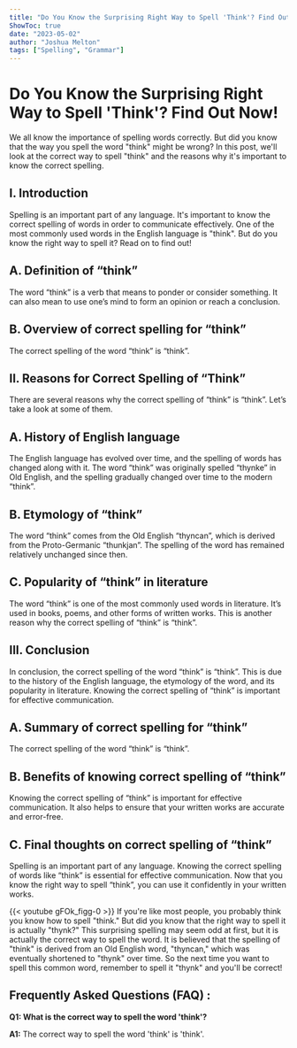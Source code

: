 ```yaml
---
title: "Do You Know the Surprising Right Way to Spell 'Think'? Find Out Now!"
ShowToc: true 
date: "2023-05-02"
author: "Joshua Melton" 
tags: ["Spelling", "Grammar"]
---
```

# Do You Know the Surprising Right Way to Spell 'Think'? Find Out Now!

We all know the importance of spelling words correctly. But did you know that the way you spell the word "think" might be wrong? In this post, we'll look at the correct way to spell "think" and the reasons why it's important to know the correct spelling.

## I. Introduction

Spelling is an important part of any language. It's important to know the correct spelling of words in order to communicate effectively. One of the most commonly used words in the English language is "think". But do you know the right way to spell it? Read on to find out!

## A. Definition of “think”

The word “think” is a verb that means to ponder or consider something. It can also mean to use one’s mind to form an opinion or reach a conclusion.

## B. Overview of correct spelling for “think”

The correct spelling of the word “think” is “think”.

## II. Reasons for Correct Spelling of “Think”

There are several reasons why the correct spelling of “think” is “think”. Let’s take a look at some of them.

## A. History of English language

The English language has evolved over time, and the spelling of words has changed along with it. The word “think” was originally spelled “thynke” in Old English, and the spelling gradually changed over time to the modern “think”.

## B. Etymology of “think”

The word “think” comes from the Old English “thyncan”, which is derived from the Proto-Germanic “thunkjan”. The spelling of the word has remained relatively unchanged since then.

## C. Popularity of “think” in literature

The word “think” is one of the most commonly used words in literature. It’s used in books, poems, and other forms of written works. This is another reason why the correct spelling of “think” is “think”.

## III. Conclusion

In conclusion, the correct spelling of the word “think” is “think”. This is due to the history of the English language, the etymology of the word, and its popularity in literature. Knowing the correct spelling of “think” is important for effective communication.

## A. Summary of correct spelling for “think”

The correct spelling of the word “think” is “think”.

## B. Benefits of knowing correct spelling of “think”

Knowing the correct spelling of “think” is important for effective communication. It also helps to ensure that your written works are accurate and error-free.

## C. Final thoughts on correct spelling of “think”

Spelling is an important part of any language. Knowing the correct spelling of words like “think” is essential for effective communication. Now that you know the right way to spell “think”, you can use it confidently in your written works.

{{< youtube gFOk_figg-0 >}} 
If you're like most people, you probably think you know how to spell "think." But did you know that the right way to spell it is actually "thynk?" This surprising spelling may seem odd at first, but it is actually the correct way to spell the word. It is believed that the spelling of "think" is derived from an Old English word, "thyncan," which was eventually shortened to "thynk" over time. So the next time you want to spell this common word, remember to spell it "thynk" and you'll be correct!

## Frequently Asked Questions (FAQ) :
**Q1: What is the correct way to spell the word 'think'?**

**A1:** The correct way to spell the word 'think' is 'think'.





